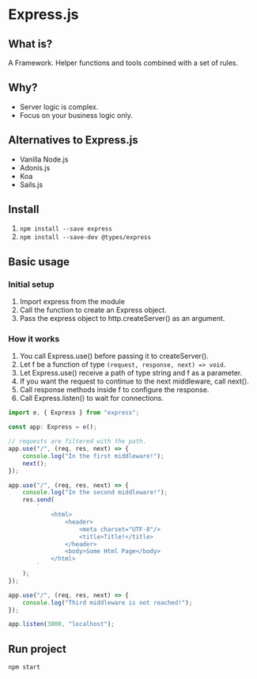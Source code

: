 # Express.js

## What is?

A Framework. Helper functions and tools combined with a set of rules.

## Why?

-   Server logic is complex.
-   Focus on your business logic only.

## Alternatives to Express.js

-   Vanilla Node.js
-   Adonis.js
-   Koa
-   Sails.js

## Install

1. `npm install --save express`
2. `npm install --save-dev @types/express`

## Basic usage

### Initial setup

1. Import express from the module
2. Call the function to create an Express object.
3. Pass the express object to http.createServer() as an argument.

### How it works

1. You call Express.use() before passing it to createServer().
2. Let f be a function of type `(request, response, next) => void`.
3. Let Express.use() receive a path of type string and f as a parameter.
4. If you want the request to continue to the next middleware, call next().
5. Call response methods inside f to configure the response.
6. Call Express.listen() to wait for connections.

```ts
import e, { Express } from "express";

const app: Express = e();

// requests are filtered with the path.
app.use("/", (req, res, next) => {
    console.log("In the first middleware!");
    next();
});

app.use("/", (req, res, next) => {
    console.log("In the second middleware!");
    res.send(
        `
            <html>
                <header>
                    <meta charset="UTF-8"/>
                    <title>Title!</title>
                </header>
                <body>Some Html Page</body>
            </html>
        `
    );
});

app.use("/", (req, res, next) => {
    console.log("Third middleware is not reached!");
});

app.listen(3000, "localhost");
```

## Run project

```
npm start
```
